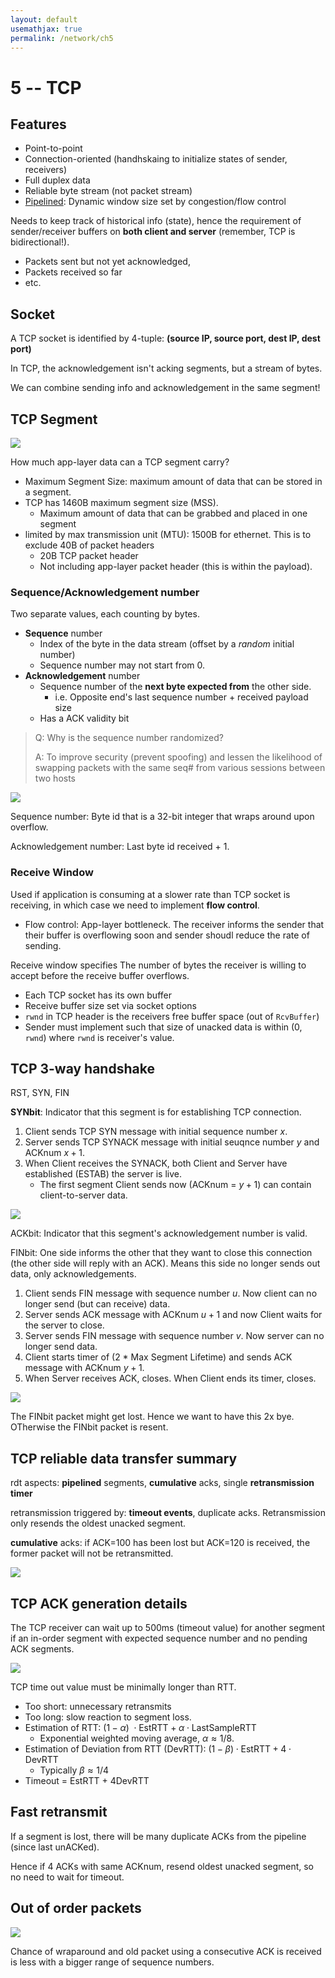 ```yaml
---
layout: default
usemathjax: true
permalink: /network/ch5
---
```


# 5 -- TCP

## Features

- Point-to-point
- Connection-oriented (handhskaing to initialize states of sender, receivers)
- Full duplex data
- Reliable byte stream (not packet stream)
- [Pipelined](https://trxe.github.io/notes-blog/network/ch4#pipeline-to-increase-utilization): Dynamic window size set by congestion/flow control

Needs to keep track of historical info (state), hence the requirement of sender/receiver buffers on **both client and server** (remember, TCP is bidirectional!).

- Packets sent but not yet acknowledged, 
- Packets received so far
- etc.

## Socket

A TCP socket is identified by 4-tuple: **(source IP, source port, dest IP, dest port)**

In TCP, the acknowledgement isn't acking segments, but a stream of bytes.

We can combine sending info and acknowledgement in the same segment!
 
## TCP Segment

![](/notes-blog/assets/img/network/tcp_segment.png)

How much app-layer data can a TCP segment carry?

- Maximum Segment Size: maximum amount of data that can be stored in a segment.
- TCP has 1460B maximum segment size (MSS).
  - Maximum amount of data that can be grabbed and placed in one segment
- limited by max transmission unit (MTU): 1500B for ethernet. This is to exclude 40B of packet headers
  - 20B TCP packet header
  - Not including app-layer packet header (this is within the payload).

### Sequence/Acknowledgement number

Two separate values, each counting by bytes.

- **Sequence** number
  - Index of the byte in the data stream (offset by a *random* initial number)
  - Sequence number may not start from 0.
- **Acknowledgement** number
  - Sequence number of the **next byte expected from** the other side.
    - i.e. Opposite end's last sequence number + received payload size
  - Has a ACK validity bit 

> Q: Why is the sequence number randomized? 
> 
> A: To improve security (prevent spoofing) and lessen the likelihood of swapping packets with the same seq# from various sessions between two hosts

![](/notes-blog/assets/img/network/tcp_ack_data.png)

Sequence number: Byte id that is a 32-bit integer that wraps around upon overflow.

Acknowledgement number: Last byte id received + 1.

### Receive Window

Used if application is consuming at a slower rate than TCP socket is receiving, in which case we need to implement **flow control**.

- Flow control: App-layer bottleneck. The receiver informs the sender that their buffer is overflowing soon and sender shoudl reduce the rate of sending.

Receive window specifies The number of bytes the receiver is willing to accept before the receive buffer overflows.

- Each TCP socket has its own buffer
- Receive buffer size set via socket options
- `rwnd` in TCP header is the receivers free buffer space (out of `RcvBuffer`)
- Sender must implement such that size of unacked data is within (0, `rwnd`) where `rwnd` is receiver's value.


## TCP 3-way handshake

RST, SYN, FIN

**SYNbit**: Indicator that this segment is for establishing TCP connection.

1. Client sends TCP SYN message with initial sequence number $x$.
2. Server sends TCP SYNACK message with initial seuqnce number $y$ and ACKnum $x+1$.
3. When Client receives the SYNACK, both Client and Server have established (ESTAB) the server is live.
   - The first segment Client sends now (ACKnum = $y+1$) can contain client-to-server data.

![](/notes-blog/assets/img/network/tcp_start.png)

ACKbit: Indicator that this segment's acknowledgement number is valid.

FINbit: One side informs the other that they want to close this connection (the other side will reply with an ACK). Means this side no longer sends out data, only acknowledgements.

1. Client sends FIN message with sequence number $u$. Now client can no longer send (but can receive) data.
2. Server sends ACK message with ACKnum $u+1$ and now Client waits for the server to close.
3. Server sends FIN message with sequence number $v$. Now server can no longer send data.
4. Client starts timer of (2 * Max Segment Lifetime) and sends ACK message with ACKnum $y+1$.
5. When Server receives ACK, closes. When Client ends its timer, closes.

![](/notes-blog/assets/img/network/tcp_close.png)

The FINbit packet might get lost. Hence we want to have this 2x bye. OTherwise the FINbit packet is resent.

## TCP reliable data transfer summary

rdt aspects: **pipelined** segments, **cumulative** acks, single **retransmission timer**

retransmission triggered by: **timeout events**, duplicate acks. Retransmission only resends the oldest unacked segment.

**cumulative** acks: if ACK=100 has been lost but ACK=120 is received, the former packet will not be retransmitted. 

![](/notes-blog/assets/img/network/tcp_fsm.png)

## TCP ACK generation details

The TCP receiver can wait up to 500ms (timeout value) for another segment if an in-order segment with expected sequence number and no pending ACK segments.

![](/notes-blog/assets/img/network/tcp_ack_gen.png)

TCP time out value must be minimally longer than RTT.

- Too short: unnecessary retransmits
- Too long: slow reaction to segment loss.
- Estimation of RTT: $(1-\alpha)\ \cdot \text{EstRTT} + \alpha \cdot \text{LastSampleRTT}$
  - Exponential weighted moving average, $\alpha \approx 1/8$.
- Estimation of Deviation from RTT (DevRTT): $(1-\beta) \cdot \text{EstRTT} + 4 \cdot \text{DevRTT}$
  - Typically $\beta \approx 1/4$
- Timeout = EstRTT + 4DevRTT

## Fast retransmit

If a segment is lost, there will be many duplicate ACKs from the pipeline (since last unACKed). 

Hence if 4 ACKs with same ACKnum, resend oldest unacked segment, so no need to wait for timeout.

## Out of order packets

![](/notes-blog/assets/img/network/out_of_order.png)

Chance of wraparound and old packet using a consecutive ACK is received is less with a bigger range of sequence numbers.
